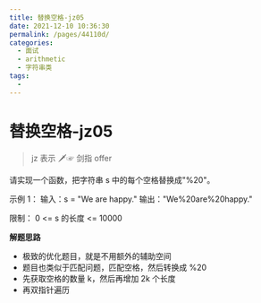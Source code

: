```yaml
---
title: 替换空格-jz05
date: 2021-12-10 10:36:30
permalink: /pages/44110d/
categories:
  - 面试
  - arithmetic
  - 字符串类
tags:
  - 
---
```


# 替换空格-jz05

> jz 表示 🗡☞ 剑指 offer

请实现一个函数，把字符串 s 中的每个空格替换成"%20"。

示例 1：
输入：s = "We are happy."
输出："We%20are%20happy."

限制：
0 <= s 的长度 <= 10000

**解题思路**

- 极致的优化题目，就是不用额外的辅助空间
- 题目也类似于匹配问题，匹配空格，然后转换成 %20
- 先获取空格的数量 k，然后再增加 2k 个长度
- 再双指针遍历